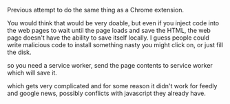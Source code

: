 Previous attempt to do the same thing as a Chrome extension.

You would think that would be very doable, but even if you inject code into the web pages to wait until the page loads and save the HTML, the web page doesn't have the ability to save itself locally. I guess people could write malicious code to install something nasty you might click on, or just fill the disk.

so you need a service worker, send the page contents to service worker which will save it.

which gets very complicated and for some reason it didn't work for feedly and google news, possibly conflicts with javascript they already have.